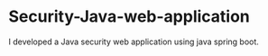 # Security-Java-web-application
I developed a Java security web application using java spring boot.
